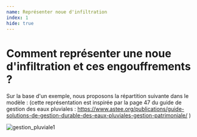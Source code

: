 ```yaml
---
name: Représenter noue d'infiltration
index: 1
hide: true
---
```

# Comment représenter une noue d'infiltration et ces engouffrements ?

Sur la base d'un exemple, nous proposons la répartition suivante dans le modèle :
(cette représentation est inspirée par la page 47 du guide de gestion des eaux pluviales : https://www.astee.org/publications/guide-solutions-de-gestion-durable-des-eaux-pluviales-gestion-patrimoniale/ )

![gestion_pluviale1](https://github.com/user-attachments/assets/7ffd9614-5426-41c3-b08e-65b2337f8d17)


